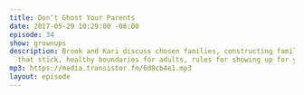 ```yaml
---
title: Don't Ghost Your Parents
date: 2017-05-29 10:29:00 -06:00
episode: 34
show: grownups
description: Brook and Kari discuss chosen families, constructing family units, friends
  that stick, healthy boundaries for adults, rules for showing up for your friends.
mp3: https://media.transistor.fm/6d8cb4e1.mp3
layout: episode
---
```



